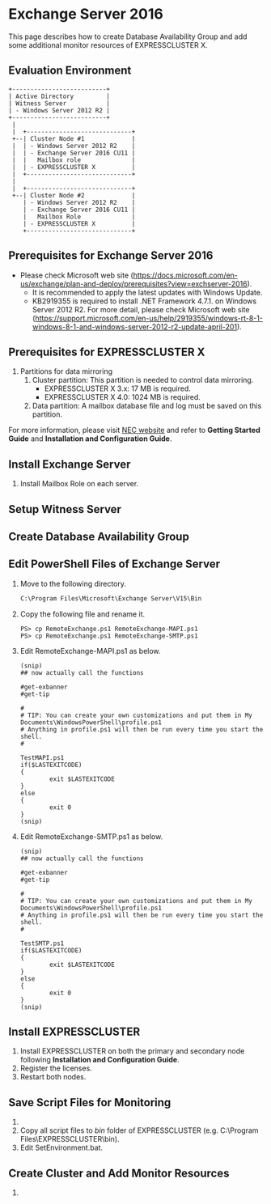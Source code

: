 # Exchange Server 2016
This page describes how to create Database Availability Group and add some additional monitor resources of EXPRESSCLUSTER X.

## Evaluation Environment
```
+--------------------------+
| Active Directory         |
| Witness Server           |
| - Windows Server 2012 R2 |
+--------------------------+
 |
 |  +-----------------------------+
 +--| Cluster Node #1             |
 |  | - Windows Server 2012 R2    |
 |  | - Exchange Server 2016 CU11 |
 |  |   Mailbox role              |
 |  | - EXPRESSCLUSTER X          |
 |  +-----------------------------+
 |
 |  +-----------------------------+
 +--| Cluster Node #2             |
    | - Windows Server 2012 R2    |
    | - Exchange Server 2016 CU11 |
    |   Mailbox Role              |
    | - EXPRESSCLUSTER X          |
    +-----------------------------+
```

## Prerequisites for Exchange Server 2016
- Please check Microsoft web site (https://docs.microsoft.com/en-us/exchange/plan-and-deploy/prerequisites?view=exchserver-2016).
  - It is recommended to apply the latest updates with Windows Update.
  - KB2919355 is required to install .NET Framework 4.7.1. on Windows Server 2012 R2. For more detail, please check Microsoft web site (https://support.microsoft.com/en-us/help/2919355/windows-rt-8-1-windows-8-1-and-windows-server-2012-r2-update-april-201).

## Prerequisites for EXPRESSCLUSTER X
1. Partitions for data mirroring
   1. Cluster partition: This partition is needed to control data mirroring. 
      - EXPRESSCLUSTER X 3.x: 17 MB is required.
      - EXPRESSCLUSTER X 4.0: 1024 MB is required.
   1. Data partition: A mailbox database file and log must be saved on this partition.

For more information, please visit [NEC website](http://www.nec.com/en/global/prod/expresscluster/en/support/manuals.html?) and refer to **Getting Started Guide** and **Installation and Configuration Guide**.

## Install Exchange Server
1. Install Mailbox Role on each server.

## Setup Witness Server

## Create Database Availability Group

## Edit PowerShell Files of Exchange Server
1. Move to the following directory.
   ```bat
   C:\Program Files\Microsoft\Exchange Server\V15\Bin
   ```
1. Copy the following file and rename it.
   ```
   PS> cp RemoteExchange.ps1 RemoteExchange-MAPI.ps1
   PS> cp RemoteExchange.ps1 RemoteExchange-SMTP.ps1
   ```
1. Edit RemoteExchange-MAPI.ps1 as below.
    ```
    (snip)
    ## now actually call the functions 
    
    #get-exbanner 
    #get-tip 
    
    #
    # TIP: You can create your own customizations and put them in My Documents\WindowsPowerShell\profile.ps1
    # Anything in profile.ps1 will then be run every time you start the shell. 
    #

    TestMAPI.ps1
    if($LASTEXITCODE)
    {
            exit $LASTEXITCODE
    }
    else
    {
            exit 0
    }
    (snip)
    ```
1. Edit RemoteExchange-SMTP.ps1 as below.
    ```
    (snip)
    ## now actually call the functions 
    
    #get-exbanner 
    #get-tip 
    
    #
    # TIP: You can create your own customizations and put them in My Documents\WindowsPowerShell\profile.ps1
    # Anything in profile.ps1 will then be run every time you start the shell. 
    #

    TestSMTP.ps1
    if($LASTEXITCODE)
    {
            exit $LASTEXITCODE
    }
    else
    {
            exit 0
    }
    (snip)
    ```

## Install EXPRESSCLUSTER
1. Install EXPRESSCLUSTER on both the primary and secondary node following **Installation and Configuration Guide**.
1. Register the licenses.
1. Restart both nodes.

## Save Script Files for Monitoring
1. 
1. Copy all script files to *bin* folder of EXPRESSCLUSTER (e.g. C:\Program Files\EXPRESSCLUSTER\bin).
1. Edit SetEnvironment.bat.

## Create Cluster and Add Monitor Resources
1. 
